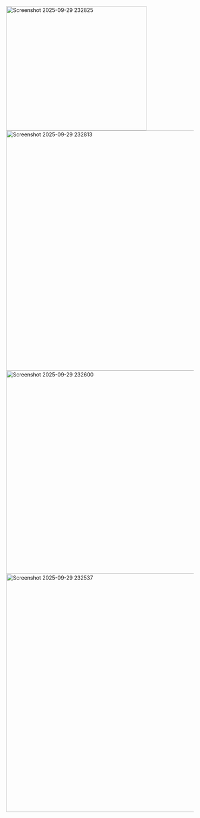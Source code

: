 <img width="377" height="333" alt="Screenshot 2025-09-29 232825" src="https://github.com/user-attachments/assets/ea0586eb-1b9f-4f58-ab8f-32624c1903fd" />
<img width="687" height="643" alt="Screenshot 2025-09-29 232813" src="https://github.com/user-attachments/assets/5e8e111a-50bc-4d2f-9071-bf663c80449f" />
<img width="630" height="544" alt="Screenshot 2025-09-29 232600" src="https://github.com/user-attachments/assets/dabe2158-26ee-40f1-b63f-9decb8cef72d" />
<img width="572" height="638" alt="Screenshot 2025-09-29 232537" src="https://github.com/user-attachments/assets/d5b085ff-b8a5-4dfd-868c-4c2d25de10b8" />
